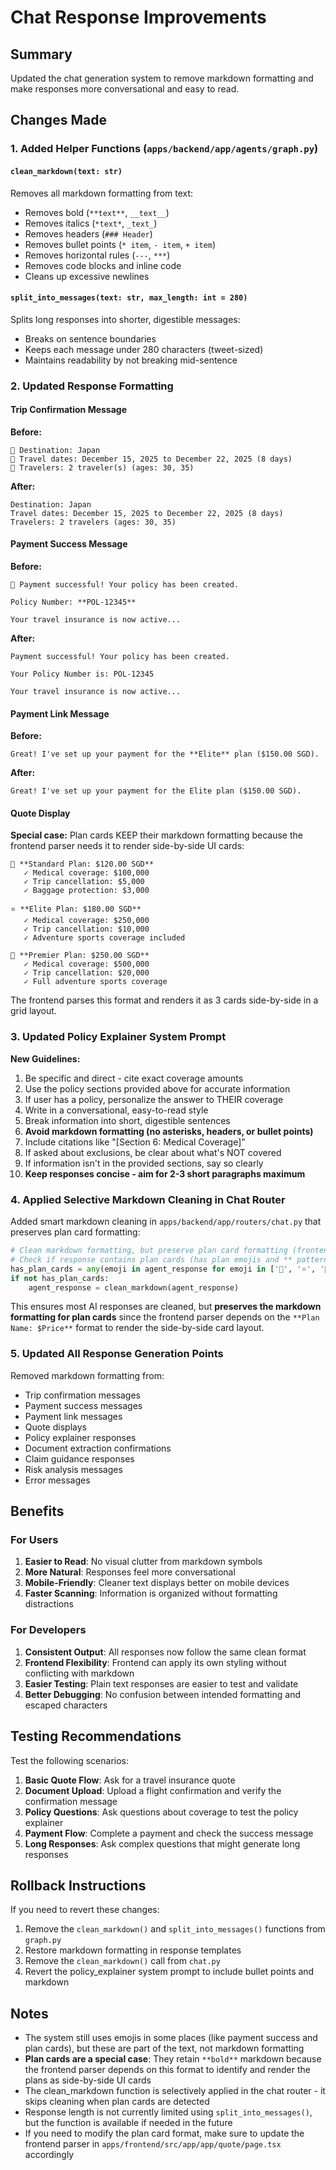 # Chat Response Improvements

## Summary
Updated the chat generation system to remove markdown formatting and make responses more conversational and easy to read.

## Changes Made

### 1. Added Helper Functions (`apps/backend/app/agents/graph.py`)

#### `clean_markdown(text: str)` 
Removes all markdown formatting from text:
- Removes bold (`**text**`, `__text__`)
- Removes italics (`*text*`, `_text_`)
- Removes headers (`### Header`)
- Removes bullet points (`* item`, `- item`, `+ item`)
- Removes horizontal rules (`---`, `***`)
- Removes code blocks and inline code
- Cleans up excessive newlines

#### `split_into_messages(text: str, max_length: int = 280)`
Splits long responses into shorter, digestible messages:
- Breaks on sentence boundaries
- Keeps each message under 280 characters (tweet-sized)
- Maintains readability by not breaking mid-sentence

### 2. Updated Response Formatting

#### Trip Confirmation Message
**Before:**
```
📍 Destination: Japan
📅 Travel dates: December 15, 2025 to December 22, 2025 (8 days)
👥 Travelers: 2 traveler(s) (ages: 30, 35)
```

**After:**
```
Destination: Japan
Travel dates: December 15, 2025 to December 22, 2025 (8 days)
Travelers: 2 travelers (ages: 30, 35)
```

#### Payment Success Message
**Before:**
```
🎉 Payment successful! Your policy has been created.

Policy Number: **POL-12345**

Your travel insurance is now active...
```

**After:**
```
Payment successful! Your policy has been created.

Your Policy Number is: POL-12345

Your travel insurance is now active...
```

#### Payment Link Message
**Before:**
```
Great! I've set up your payment for the **Elite** plan ($150.00 SGD).
```

**After:**
```
Great! I've set up your payment for the Elite plan ($150.00 SGD).
```

#### Quote Display
**Special case:** Plan cards KEEP their markdown formatting because the frontend parser needs it to render side-by-side UI cards:

```
🌟 **Standard Plan: $120.00 SGD**
   ✓ Medical coverage: $100,000
   ✓ Trip cancellation: $5,000
   ✓ Baggage protection: $3,000

⭐ **Elite Plan: $180.00 SGD**
   ✓ Medical coverage: $250,000
   ✓ Trip cancellation: $10,000
   ✓ Adventure sports coverage included

💎 **Premier Plan: $250.00 SGD**
   ✓ Medical coverage: $500,000
   ✓ Trip cancellation: $20,000
   ✓ Full adventure sports coverage
```

The frontend parses this format and renders it as 3 cards side-by-side in a grid layout.

### 3. Updated Policy Explainer System Prompt

**New Guidelines:**
1. Be specific and direct - cite exact coverage amounts
2. Use the policy sections provided above for accurate information
3. If user has a policy, personalize the answer to THEIR coverage
4. Write in a conversational, easy-to-read style
5. Break information into short, digestible sentences
6. **Avoid markdown formatting (no asterisks, headers, or bullet points)**
7. Include citations like "[Section 6: Medical Coverage]"
8. If asked about exclusions, be clear about what's NOT covered
9. If information isn't in the provided sections, say so clearly
10. **Keep responses concise - aim for 2-3 short paragraphs maximum**

### 4. Applied Selective Markdown Cleaning in Chat Router

Added smart markdown cleaning in `apps/backend/app/routers/chat.py` that preserves plan card formatting:
```python
# Clean markdown formatting, but preserve plan card formatting (frontend needs it)
# Check if response contains plan cards (has plan emojis and ** pattern)
has_plan_cards = any(emoji in agent_response for emoji in ['🌟', '⭐', '💎']) and '**' in agent_response
if not has_plan_cards:
    agent_response = clean_markdown(agent_response)
```

This ensures most AI responses are cleaned, but **preserves the markdown formatting for plan cards** since the frontend parser depends on the `**Plan Name: $Price**` format to render the side-by-side card layout.

### 5. Updated All Response Generation Points

Removed markdown formatting from:
- Trip confirmation messages
- Payment success messages
- Payment link messages
- Quote displays
- Policy explainer responses
- Document extraction confirmations
- Claim guidance responses
- Risk analysis messages
- Error messages

## Benefits

### For Users
1. **Easier to Read**: No visual clutter from markdown symbols
2. **More Natural**: Responses feel more conversational
3. **Mobile-Friendly**: Cleaner text displays better on mobile devices
4. **Faster Scanning**: Information is organized without formatting distractions

### For Developers
1. **Consistent Output**: All responses now follow the same clean format
2. **Frontend Flexibility**: Frontend can apply its own styling without conflicting with markdown
3. **Easier Testing**: Plain text responses are easier to test and validate
4. **Better Debugging**: No confusion between intended formatting and escaped characters

## Testing Recommendations

Test the following scenarios:
1. **Basic Quote Flow**: Ask for a travel insurance quote
2. **Document Upload**: Upload a flight confirmation and verify the confirmation message
3. **Policy Questions**: Ask questions about coverage to test the policy explainer
4. **Payment Flow**: Complete a payment and check the success message
5. **Long Responses**: Ask complex questions that might generate long responses

## Rollback Instructions

If you need to revert these changes:
1. Remove the `clean_markdown()` and `split_into_messages()` functions from `graph.py`
2. Restore markdown formatting in response templates
3. Remove the `clean_markdown()` call from `chat.py`
4. Revert the policy_explainer system prompt to include bullet points and markdown

## Notes

- The system still uses emojis in some places (like payment success and plan cards), but these are part of the text, not markdown formatting
- **Plan cards are a special case**: They retain `**bold**` markdown because the frontend parser depends on this format to identify and render the plans as side-by-side UI cards
- The clean_markdown function is selectively applied in the chat router - it skips cleaning when plan cards are detected
- Response length is not currently limited using `split_into_messages()`, but the function is available if needed in the future
- If you need to modify the plan card format, make sure to update the frontend parser in `apps/frontend/src/app/app/quote/page.tsx` accordingly

